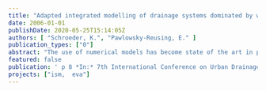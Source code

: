 ```yaml
---
title: "Adapted integrated modelling of drainage systems dominated by wastewater pump stations"
date: 2006-01-01
publishDate: 2020-05-25T15:14:05Z
authors: [ "Schroeder, K.", "Pawlowsky-Reusing, E." ]
publication_types: ["0"]
abstract: "The use of numerical models has become state of the art in planning, designing and analysing the urban sewage system. To evaluate the functioning of a complete system and to study the interaction of its subsystems integrated models can be used, incorporating catchment area, collection system, wastewater treatment plant and also receiving water and groundwater body. The paper introduces a structured, problem-oriented methodology for the setup of integrated models. Considering the case study of Berlin the introduced approach is illustrated. An emphasis is placed on the necessity for the selection of adequate model components. In Berlin this aspect is of particular importance for the modelling of wastewater transport through pressure mains that is governed predominantly by pump stations. Finally, the use of the Berlin model for the evaluation of a global pump station control concept is presented. It can be shown that besides the possibility of total system analysis and evaluation a major benefit from integrated modelling is the consideration of the interaction of the system’s subcomponents."
featured: false
publication: ' p 8 *In:* 7th International Conference on Urban Drainage Modelling and 4th International Conference on Water Sensitive Urban Design. Melbourne, Australia. 2. - 7.4.2006'
projects: ["ism,  eva"]
---
```


